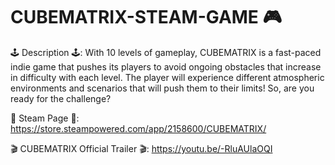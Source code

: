# CUBEMATRIX-STEAM-GAME 🎮

🕹️ Description 🕹️: With 10 levels of gameplay, CUBEMATRIX is a fast-paced indie game that pushes its players to avoid ongoing obstacles that increase in difficulty with each level. The player will experience different atmospheric environments and scenarios that will push them to their limits! So, are you ready for the challenge?

👾 Steam Page 👾: https://store.steampowered.com/app/2158600/CUBEMATRIX/

🎬 CUBEMATRIX Official Trailer 🎬: https://youtu.be/-RluAUlaOQI
